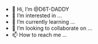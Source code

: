 - 👋 Hi, I’m @D6T-DADDY
- 👀 I’m interested in ...
- 🌱 I’m currently learning ...
- 💞️ I’m looking to collaborate on ...
- 📫 How to reach me ...

<!---
D6T-DADDY/D6T-DADDY is a ✨ special ✨ repository because its `README.md` (this file) appears on your GitHub profile.
You can click the Preview link to take a look at your changes.
--->
